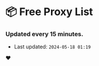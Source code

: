 # :package: Free Proxy List
### Updated every 15 minutes.

- Last updated: `2024-05-18 01:19`

:heart:
